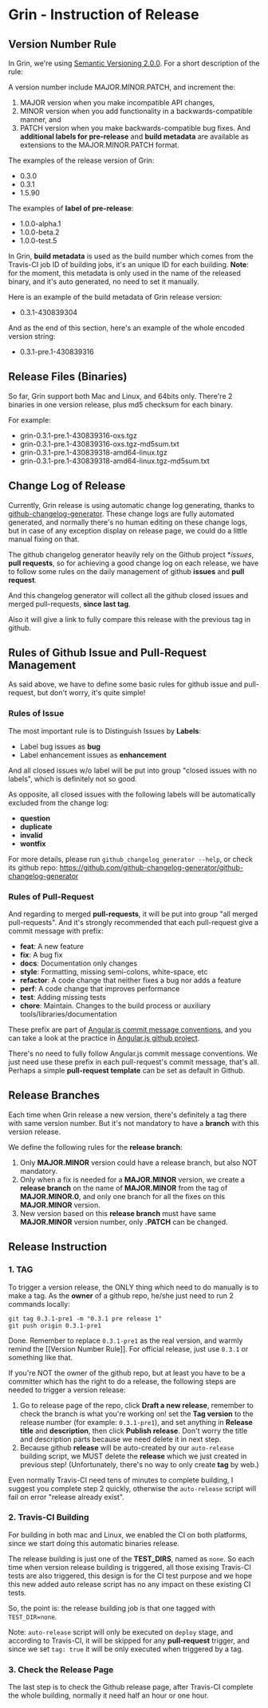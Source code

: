 # Grin - Instruction of Release 

## Version Number Rule

In Grin, we're using [Semantic Versioning 2.0.0](https://semver.org). For a short description of the rule:

A version number include MAJOR.MINOR.PATCH, and increment the:
1. MAJOR version when you make incompatible API changes,
2. MINOR version when you add functionality in a backwards-compatible manner, and
3. PATCH version when you make backwards-compatible bug fixes.
And **additional labels for pre-release** and **build metadata** are available as extensions to the MAJOR.MINOR.PATCH format.

The examples of the release version of Grin:
- 0.3.0
- 0.3.1
- 1.5.90

The examples of **label of pre-release**:
- 1.0.0-alpha.1
- 1.0.0-beta.2
- 1.0.0-test.5

In Grin, **build metadata** is used as the build number which comes from the Travis-CI job ID of building jobs, it's an unique ID for each building. **Note**: for the moment, this metadata is only used in the name of the released binary, and it's auto generated, no need to set it manually.

Here is an example of the build metadata of Grin release version:
- 0.3.1-430839304

And as the end of this section, here's an example of the whole encoded version string:
- 0.3.1-pre.1-430839316

## Release Files (Binaries)

So far, Grin support both Mac and Linux, and 64bits only. There're 2 binaries in one version release, plus md5 checksum for each binary.

For example:
- grin-0.3.1-pre.1-430839316-oxs.tgz
- grin-0.3.1-pre.1-430839316-oxs.tgz-md5sum.txt
- grin-0.3.1-pre.1-430839318-amd64-linux.tgz
- grin-0.3.1-pre.1-430839318-amd64-linux.tgz-md5sum.txt


## Change Log of Release

Currently, Grin release is using automatic change log generating, thanks to [github-changelog-generator](https://github.com/github-changelog-generator/github-changelog-generator). These change logs are fully automated generated, and normally there's no human editing on these change logs, but in case of any exception display on release page, we could do a little manual fixing on that.

The github changelog generator heavily rely on the Github project **issues*, **pull requests**, so for achieving a good change log on each release, we have to follow some rules on the daily management of github **issues** and **pull request**.

And this changelog generator will collect all the github closed issues and merged pull-requests, **since last tag**.

Also it will give a link to fully compare this release with the previous tag in github.

## Rules of Github Issue and Pull-Request Management

As said above, we have to define some basic rules for github issue and pull-request, but don't worry, it's quite simple!

### Rules of Issue

The most important rule is to Distinguish Issues by **Labels**:

- Label bug issues as **bug**
- Label enhancement issues as **enhancement**

And all closed issues w/o label will be put into group "closed issues with no labels", which is definitely not so good.

As opposite, all closed issues with the following labels will be automatically excluded from the change log:

- **question**
- **duplicate**
- **invalid**
- **wontfix**

For more details, please run `github_changelog_generator --help`, or check its github repo: https://github.com/github-changelog-generator/github-changelog-generator

### Rules of Pull-Request

And regarding to merged **pull-requests**, it will be put into group "all merged pull-requests". And it's strongly recommended that each pull-request give a commit message with prefix:
- **feat**:     A new feature
- **fix**:      A bug fix
- **docs**:     Documentation only changes
- **style**:    Formatting, missing semi-colons, white-space, etc
- **refactor**: A code change that neither fixes a bug nor adds a feature
- **perf**:     A code change that improves performance
- **test**:     Adding missing tests
- **chore**:    Maintain. Changes to the build process or auxiliary tools/libraries/documentation

These prefix are part of [Angular.js commit message conventions](https://docs.google.com/document/d/1QrDFcIiPjSLDn3EL15IJygNPiHORgU1_OOAqWjiDU5Y/edit?pref=2&pli=1#heading=h.uyo6cb12dt6w), and you can take a look at the practice in [Angular.js github project](https://github.com/angular/angular.js/commits/master).

There's no need to fully follow Angular.js commit message conventions. We just need use these prefix in each pull-request's commit message, that's all. Perhaps a simple **pull-request template** can be set as default in Github.

## Release Branches

Each time when Grin release a new version, there's definitely a tag there with same version number. But it's not mandatory to have a **branch** with this version release.

We define the following rules for the **release branch**:
1. Only **MAJOR.MINOR** version could have a release branch, but also NOT mandatory.
2. Only when a fix is needed for a **MAJOR.MINOR** version, we create a **release branch** on the name of **MAJOR.MINOR** from the tag of **MAJOR.MINOR.0**, and only one branch for all the fixes on this **MAJOR.MINOR** version.
3. New version based on this **release branch** must have same **MAJOR.MINOR** version number, only **.PATCH** can be changed.

## Release Instruction

### 1. TAG

To trigger a version release, the ONLY thing which need to do manually is to make a tag. As the **owner** of a github repo, he/she just need to run 2 commands locally:
```
git tag 0.3.1-pre1 -m "0.3.1 pre release 1"
git push origin 0.3.1-pre1
```
Done.
Remember to replace `0.3.1-pre1` as the real version, and warmly remind the [[Version Number Rule]]. For official release, just use `0.3.1` or something like that.

If you're NOT the owner of the github repo, but at least you have to be a committer which has the right to do a release, the following steps are needed to trigger a version release:
1. Go to release page of the repo, click **Draft a new release**, remember to check the branch is what you're working on! set the **Tag version** to the release number (for example: `0.3.1-pre1`), and set anything in **Release title** and **description**, then click **Publish release**. Don't worry the title and description parts because we need delete it in next step.
2. Because github **release** will be auto-created by our `auto-release` building script, we MUST delete the **release** which we just created in previous step! (Unfortunately, there's no way to only create **tag** by web.)

Even normally Travis-CI need tens of minutes to complete building, I suggest you complete step 2 quickly, otherwise the `auto-release` script will fail on error "release already exist".

### 2. Travis-CI Building

For building in both mac and Linux, we enabled the CI on both platforms, since we start doing this automatic binaries release.

The release building is just one of the **TEST_DIRS**, named as `none`. So each time when version release building is triggered, all those exising Travis-CI tests are also triggered, this design is for the CI test purpose and we hope this new added auto release script has no any impact on these existing CI tests.

So, the point is: the release building job is that one tagged with `TEST_DIR=none`.

Note: `auto-release` script will only be executed on `deploy` stage, and according to Travis-CI, it will be skipped for any **pull-request** trigger, and since we set `tag: true` it will be only executed when triggered by a tag.


### 3. Check the Release Page

The last step is to check the Github release page, after Travis-CI complete the whole building, normally it need half an hour or one hour.


